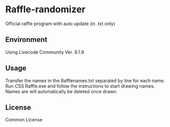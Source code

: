 # Raffle-randomizer
Official raffle program with auto update (in .txt only)

## Environment
Using Livecode Community Ver. 8.1.9

## Usage
Transfer the names in the Rafflenames.txt separated by line for each name.
Run CSS Raffle.exe and follow the instructions to start drawing names.
Names are will automatically be deleted once drawn.

## License
Common License

